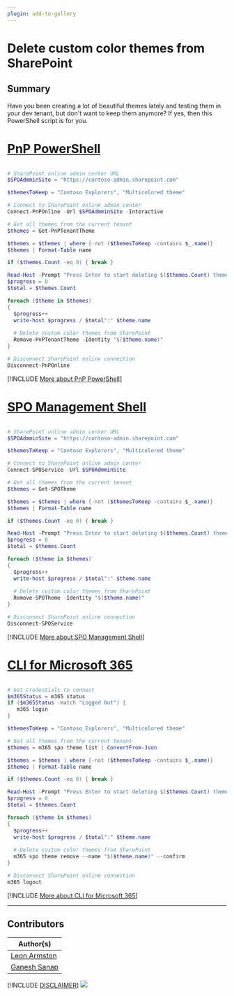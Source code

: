 ```yaml
---
plugin: add-to-gallery
---
```


# Delete custom color themes from SharePoint

## Summary

Have you been creating a lot of beautiful themes lately and testing them in your dev tenant, but don't want to keep them anymore? If yes, then this PowerShell script is for you.
 
 
# [PnP PowerShell](#tab/pnpps)

```powershell

# SharePoint online admin center URL
$SPOAdmminSite = "https://contoso-admin.sharepoint.com"

$themesToKeep = "Contoso Explorers", "Multicolored theme"

# Connect to SharePoint online admin center
Connect-PnPOnline -Url $SPOAdmminSite -Interactive

# Get all themes from the current tenant
$themes = Get-PnPTenantTheme

$themes = $themes | where {-not ($themesToKeep -contains $_.name)}
$themes | Format-Table name

if ($themes.Count -eq 0) { break }

Read-Host -Prompt "Press Enter to start deleting $($themes.Count) themes (CTRL + C to exit)"
$progress = 0
$total = $themes.Count

foreach ($theme in $themes)
{
  $progress++
  write-host $progress / $total":" $theme.name
  
  # Delete custom color themes from SharePoint
  Remove-PnPTenantTheme -Identity "$($theme.name)"
}

# Disconnect SharePoint online connection
Disconnect-PnPOnline

```

[!INCLUDE [More about PnP PowerShell](../../docfx/includes/MORE-PNPPS.md)]

# [SPO Management Shell](#tab/spoms-ps)

```powershell

# SharePoint online admin center URL
$SPOAdmminSite = "https://contoso-admin.sharepoint.com"

$themesToKeep = "Contoso Explorers", "Multicolored theme"

# Connect to SharePoint online admin center
Connect-SPOService -Url $SPOAdmminSite

# Get all themes from the current tenant
$themes = Get-SPOTheme

$themes = $themes | where {-not ($themesToKeep -contains $_.name)}
$themes | Format-Table name

if ($themes.Count -eq 0) { break }

Read-Host -Prompt "Press Enter to start deleting $($themes.Count) themes (CTRL + C to exit)"
$progress = 0
$total = $themes.Count

foreach ($theme in $themes)
{
  $progress++
  write-host $progress / $total":" $theme.name
  
  # Delete custom color themes from SharePoint
  Remove-SPOTheme -Identity "$($theme.name)"
}

# Disconnect SharePoint online connection
Disconnect-SPOService

```

[!INCLUDE [More about SPO Management Shell](../../docfx/includes/MORE-SPOMS.md)]

# [CLI for Microsoft 365](#tab/cli-m365-ps)

```powershell

# Get Credentials to connect
$m365Status = m365 status
if ($m365Status -match "Logged Out") {
   m365 login
}

$themesToKeep = "Contoso Explorers", "Multicolored theme"

# Get all themes from the current tenant
$themes = m365 spo theme list | ConvertFrom-Json

$themes = $themes | where {-not ($themesToKeep -contains $_.name)}
$themes | Format-Table name

if ($themes.Count -eq 0) { break }

Read-Host -Prompt "Press Enter to start deleting $($themes.Count) themes (CTRL + C to exit)"
$progress = 0
$total = $themes.Count

foreach ($theme in $themes)
{
  $progress++
  write-host $progress / $total":" $theme.name
  
  # Delete custom color themes from SharePoint
  m365 spo theme remove --name "$($theme.name)" --confirm
}

# Disconnect SharePoint online connection
m365 logout

```

[!INCLUDE [More about CLI for Microsoft 365](../../docfx/includes/MORE-CLIM365.md)]

***

## Contributors

| Author(s) |
|-----------|
| [Leon Armston](https://github.com/LeonArmston)|
| [Ganesh Sanap](https://ganeshsanapblogs.wordpress.com/about) |

[!INCLUDE [DISCLAIMER](../../docfx/includes/DISCLAIMER.md)]
<img src="https://m365-visitor-stats.azurewebsites.net/script-samples/scripts/spo-remove-custom-themes" aria-hidden="true" />
